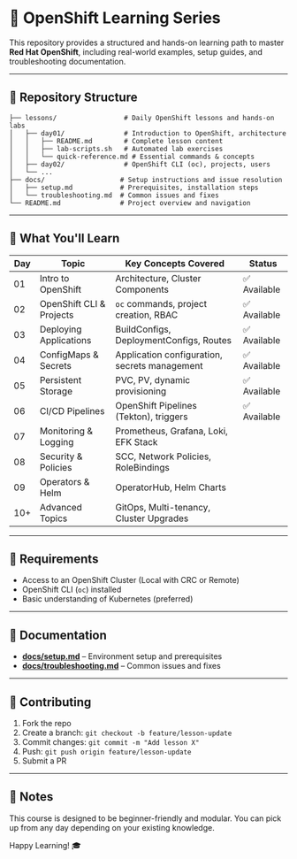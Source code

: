 # 🚀 OpenShift Learning Series

This repository provides a structured and hands-on learning path to master **Red Hat OpenShift**, including real-world examples, setup guides, and troubleshooting documentation.

---

## 📂 Repository Structure

```
├── lessons/                 # Daily OpenShift lessons and hands-on labs
│   ├── day01/               # Introduction to OpenShift, architecture
│   │   ├── README.md        # Complete lesson content
│   │   ├── lab-scripts.sh   # Automated lab exercises
│   │   └── quick-reference.md # Essential commands & concepts
│   ├── day02/               # OpenShift CLI (oc), projects, users
│   └── ...
├── docs/                   # Setup instructions and issue resolution
│   ├── setup.md            # Prerequisites, installation steps
│   └── troubleshooting.md  # Common issues and fixes
└── README.md               # Project overview and navigation
```

---

## 📘 What You'll Learn

| Day | Topic                    | Key Concepts Covered                          | Status |
| --- | ------------------------ | --------------------------------------------- | ------ |
| 01  | Intro to OpenShift       | Architecture, Cluster Components              | ✅ Available |
| 02  | OpenShift CLI & Projects | `oc` commands, project creation, RBAC         | ✅ Available |
| 03  | Deploying Applications   | BuildConfigs, DeploymentConfigs, Routes       | ✅ Available |
| 04  | ConfigMaps & Secrets     | Application configuration, secrets management | ✅ Available |
| 05  | Persistent Storage       | PVC, PV, dynamic provisioning                 | ✅ Available |
| 06  | CI/CD Pipelines          | OpenShift Pipelines (Tekton), triggers        | ✅ Available |
| 07  | Monitoring & Logging     | Prometheus, Grafana, Loki, EFK Stack          |
| 08  | Security & Policies      | SCC, Network Policies, RoleBindings           |
| 09  | Operators & Helm         | OperatorHub, Helm Charts                      |
| 10+ | Advanced Topics          | GitOps, Multi-tenancy, Cluster Upgrades       |

---

## 🧰 Requirements

* Access to an OpenShift Cluster (Local with CRC or Remote)
* OpenShift CLI (`oc`) installed
* Basic understanding of Kubernetes (preferred)

---

## 📄 Documentation

* [**docs/setup.md**](docs/setup.md) – Environment setup and prerequisites
* [**docs/troubleshooting.md**](docs/troubleshooting.md) – Common issues and fixes

---

## 🤝 Contributing

1. Fork the repo
2. Create a branch: `git checkout -b feature/lesson-update`
3. Commit changes: `git commit -m "Add lesson X"`
4. Push: `git push origin feature/lesson-update`
5. Submit a PR

---

## 📌 Notes

This course is designed to be beginner-friendly and modular. You can pick up from any day depending on your existing knowledge.

Happy Learning! 🎓
